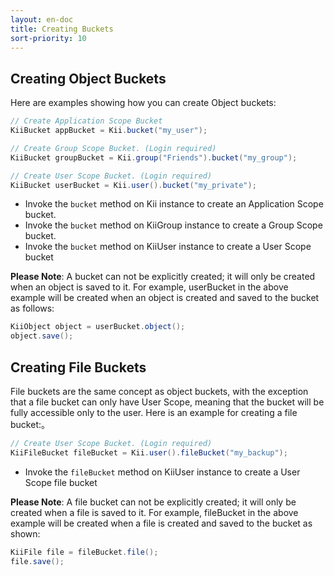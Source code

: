 ```yaml
---
layout: en-doc
title: Creating Buckets
sort-priority: 10
---
```

## Creating Object Buckets

Here are examples showing how you can create Object buckets:

```java
// Create Application Scope Bucket
KiiBucket appBucket = Kii.bucket("my_user");

// Create Group Scope Bucket. (Login required)
KiiBucket groupBucket = Kii.group("Friends").bucket("my_group");

// Create User Scope Bucket. (Login required)
KiiBucket userBucket = Kii.user().bucket("my_private");
```

 * Invoke the `bucket` method on Kii instance to create an Application Scope bucket.
 * Invoke the `bucket` method on KiiGroup instance to create a Group Scope bucket.
 * Invoke the `bucket` method on KiiUser instance to create a User Scope bucket

**Please Note**: A bucket can not be explicitly created; it will only be created when an object is saved to it.  For example, userBucket in the above example will be created when an object is created and saved to the bucket as follows:

```java
KiiObject object = userBucket.object();
object.save();
```

## Creating File Buckets

File buckets are the same concept as object buckets, with the exception that a file bucket can only have User Scope, meaning that the bucket will be fully accessible only to the user. Here is an example for creating a file bucket:。

```java
// Create User Scope Bucket. (Login required)
KiiFileBucket fileBucket = Kii.user().fileBucket("my_backup");
```

 * Invoke the `fileBucket` method on KiiUser instance to create a User Scope file bucket

**Please Note**: A file bucket can not be explicitly created; it will only be created when a file is saved to it.  For example, fileBucket in the above example will be created when a file is created and saved to the bucket as shown:

```java
KiiFile file = fileBucket.file();
file.save();
```
